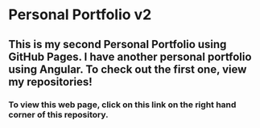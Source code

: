 # Personal Portfolio v2
## This is my second Personal Portfolio using GitHub Pages. I have another personal portfolio using Angular. To check out the first one, view my repositories!
### To view this web page, click on this link on the right hand corner of this repository.
